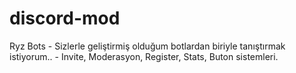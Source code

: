 # discord-mod
Ryz Bots - Sizlerle geliştirmiş olduğum botlardan biriyle tanıştırmak istiyorum..  - Invite, Moderasyon, Register, Stats, Buton sistemleri.
